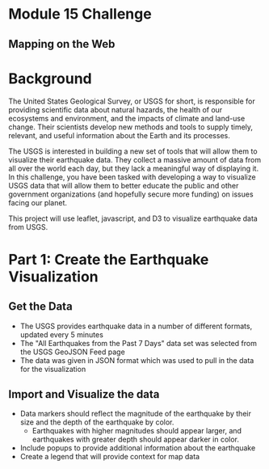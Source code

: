 # Module 15 Challenge
## Mapping on the Web

# Background
The United States Geological Survey, or USGS for short, is responsible for providing scientific data about natural hazards, the health of our ecosystems and environment, and the impacts of climate and land-use change. Their scientists develop new methods and tools to supply timely, relevant, and useful information about the Earth and its processes.

The USGS is interested in building a new set of tools that will allow them to visualize their earthquake data. They collect a massive amount of data from all over the world each day, but they lack a meaningful way of displaying it. In this challenge, you have been tasked with developing a way to visualize USGS data that will allow them to better educate the public and other government organizations (and hopefully secure more funding) on issues facing our planet.

This project will use leaflet, javascript, and D3 to visualize earthquake data from USGS.

# Part 1: Create the Earthquake Visualization
## Get the Data
* The USGS provides earthquake data in a number of different formats, updated every 5 minutes
* The "All Earthquakes from the Past 7 Days" data set was selected from the USGS GeoJSON Feed page
* The data was given in JSON format which was used to pull in the data for the visualization
## Import and Visualize the data
* Data markers should reflect the magnitude of the earthquake by their size and the depth of the earthquake by color. 
    - Earthquakes with higher magnitudes should appear larger, and earthquakes with greater depth should appear darker in color.
* Include popups to provide additional information about the earthquake
* Create a legend that will provide context for map data

